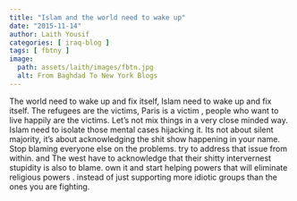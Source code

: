 ```yaml
---
title: "Islam and the world need to wake up"
date: "2015-11-14"
author: Laith Yousif
categories: [ iraq-blog ]
tags: [ fbtny ]
image:
  path: assets/laith/images/fbtn.jpg
  alt: From Baghdad To New York Blogs
---
```


The world need to wake up and fix itself, Islam need to wake up and fix itself. The refugees are the victims, Paris is a victim , people who want to live happily are the victims. Let’s not mix things in a very close minded way. Islam need to isolate those mental cases hijacking it. Its not about silent majority, it’s about acknowledging the shit show happening in your name. Stop blaming everyone else on the problems. try to address that issue from within. and The west have to acknowledge that their shitty intervernest stupidity is also to blame. own it and start helping powers that will eliminate religious powers . instead of just supporting more idiotic groups than the ones you are fighting.
